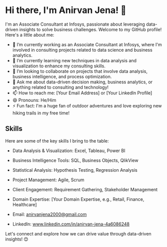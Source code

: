 # Hi there, I'm Anirvan Jena! 👋

I'm an Associate Consultant at Infosys, passionate about leveraging data-driven insights to solve business challenges. Welcome to my GitHub profile! Here's a little about me:

- 🔭 I’m currently working as an Associate Consultant at Infosys, where I'm involved in consulting projects related to data science and business analytics.
- 🌱 I’m currently learning new techniques in data analysis and visualization to enhance my consulting skills.
- 👯 I’m looking to collaborate on projects that involve data analysis, business intelligence, and process optimization.
- 💬 Ask me about data-driven decision making, business analytics, or anything related to consulting and technology!
- 📫 How to reach me: [Your Email Address] or [Your LinkedIn Profile]
- 😄 Pronouns: He/Him
- ⚡ Fun fact: I'm a huge fan of outdoor adventures and love exploring new hiking trails in my free time!

## Skills

Here are some of the key skills I bring to the table:

- Data Analysis & Visualization: Excel, Tableau, Power BI
- Business Intelligence Tools: SQL, Business Objects, QlikView
- Statistical Analysis: Hypothesis Testing, Regression Analysis
- Project Management: Agile, Scrum
- Client Engagement: Requirement Gathering, Stakeholder Management
- Domain Expertise: [Your Domain Expertise, e.g., Retail, Finance, Healthcare]


- Email: anirvanjena2000@gmail.com
- LinkedIn: www.linkedin.com/in/anirvan-jena-4a6086248

Let's connect and explore how we can drive value through data-driven insights! 😊
